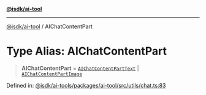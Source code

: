 [**@isdk/ai-tool**](../README.md)

***

[@isdk/ai-tool](../globals.md) / AIChatContentPart

# Type Alias: AIChatContentPart

> **AIChatContentPart** = [`AIChatContentPartText`](../interfaces/AIChatContentPartText.md) \| [`AIChatContentPartImage`](../interfaces/AIChatContentPartImage.md)

Defined in: [@isdk/ai-tools/packages/ai-tool/src/utils/chat.ts:83](https://github.com/isdk/ai-tool.js/blob/fb1809b53cc75a30928176c26910792b6b8a96e1/src/utils/chat.ts#L83)
